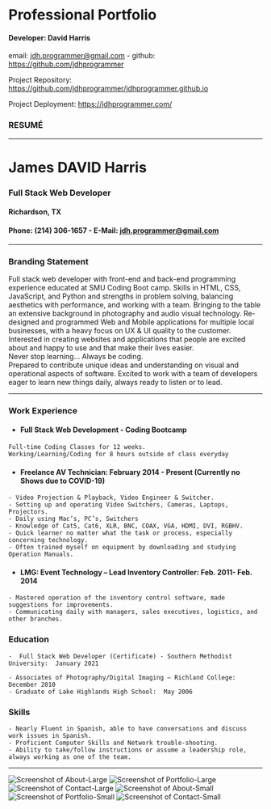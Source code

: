 
# Professional Portfolio

#### Developer: David Harris
email: jdh.programmer@gmail.com - 
github: https://github.com/jdhprogrammer

Project Repository: https://github.com/jdhprogrammer/jdhprogrammer.github.io

Project Deployment: https://jdhprogrammer.com/

### RESUMÉ
---  
# James DAVID Harris 

### Full Stack Web Developer

#### Richardson, TX
#### Phone: (214) 306-1657 - E-Mail: jdh.programmer@gmail.com

---

### Branding Statement 

Full stack web developer with front-end and back-end programming experience educated at SMU Coding Boot camp. 
Skills in HTML, CSS, JavaScript, and Python and strengths in problem solving, balancing aesthetics with 
performance, and working with a team. Bringing to the table an extensive background in photography and
audio visual technology. Re-designed and programmed Web and Mobile applications for multiple local businesses, 
with a heavy focus on UX & UI quality to the customer.  Interested in creating websites and applications that 
people are excited about  and happy to use and that make their lives easier.  
Never stop learning… Always be coding.  
Prepared to contribute unique ideas and understanding on visual and operational aspects of software. 
Excited to work with a team of developers eager to learn new things daily, always ready to listen or to lead. 

---
### Work Experience  

- #### Full Stack Web Development - Coding Bootcamp
```
Full-time Coding Classes for 12 weeks. 
Working/Learning/Coding for 8 hours outside of class everyday
```
- #### Freelance AV Technician: February 2014 - Present (Currently no Shows due to COVID-19)
```
- Video Projection & Playback, Video Engineer & Switcher.
- Setting up and operating Video Switchers, Cameras, Laptops, Projectors.
- Daily using Mac’s, PC’s, Switchers 
- Knowledge of Cat5, Cat6, XLR, BNC, COAX, VGA, HDMI, DVI, RGBHV.
- Quick learner no matter what the task or process, especially concerning technology. 
- Often trained myself on equipment by downloading and studying Operation Manuals.
```

- #### LMG: Event Technology – Lead Inventory Controller: Feb. 2011- Feb. 2014 
```
- Mastered operation of the inventory control software, made suggestions for improvements.
- Communicating daily with managers, sales executives, logistics, and other branches. 
```

### Education 
```
-  Full Stack Web Developer (Certificate) - Southern Methodist University:  January 2021

- Associates of Photography/Digital Imaging – Richland College:  December 2010
- Graduate of Lake Highlands High School:  May 2006 
```

### Skills 
```
- Nearly Fluent in Spanish, able to have conversations and discuss work issues in Spanish.
- Proficient Computer Skills and Network trouble-shooting.
- Ability to take/follow instructions or assume a leadership role, always working as one of the team. 
```
---

![Screenshot of About-Large](Assets/Screenshots/About.jpeg?raw=true "About-large")
![Screenshot of Portfolio-Large](Assets/Screenshots/Portfolio.jpeg?raw=true "Portfolio-large")
![Screenshot of Contact-Large](Assets/Screenshots/Contact.jpeg?raw=true "Contact-large")
![Screenshot of About-Small](Assets/Screenshots/About_small.jpeg?raw=true "About-small")
![Screenshot of Portfolio-Small](Assets/Screenshots/Portfolio_small.jpeg?raw=true "Portfolio-small")
![Screenshot of Contact-Small](Assets/Screenshots/Contact_small.jpeg?raw=true "Contact-small")



